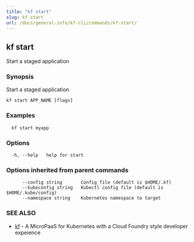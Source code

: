 ```yaml
---
title: "kf start"
slug: kf-start
url: /docs/general-info/kf-cli/commands/kf-start/
---
```

## kf start

Start a staged application

### Synopsis

Start a staged application

```
kf start APP_NAME [flags]
```

### Examples

```
  kf start myapp
```

### Options

```
  -h, --help   help for start
```

### Options inherited from parent commands

```
      --config string       Config file (default is $HOME/.kf)
      --kubeconfig string   Kubectl config file (default is $HOME/.kube/config)
      --namespace string    Kubernetes namespace to target
```

### SEE ALSO

* [kf](/docs/general-info/kf-cli/commands/kf/)	 - A MicroPaaS for Kubernetes with a Cloud Foundry style developer expeience

